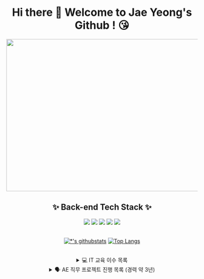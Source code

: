 <div align="center">

# Hi there 👋 Welcome to Jae Yeong's Github ! 😘


<img src =https://github.com/chujaeyeong/chujaeyeong/assets/123634960/506a885b-efc5-454f-a8c3-0cd67a375ea8 width="610" height="400" />


## ✨ Back-end Tech Stack ✨

   
   <img src="https://img.shields.io/badge/java-007396?style=for-the-badge&logo=java&logoColor=white"> 
   <img src="https://img.shields.io/badge/spring-6DB33F?style=for-the-badge&logo=spring&logoColor=white">
   <img src="https://img.shields.io/badge/springboot-6DB33F?style=for-the-badge&logo=springboot&logoColor=white">
   <img src="https://img.shields.io/badge/mysql-4479A1?style=for-the-badge&logo=mysql&logoColor=white"> 
   <img src="https://img.shields.io/badge/linux-FCC624?style=for-the-badge&logo=linux&logoColor=black"> 

<br>

<br>

[![*'s githubstats](https://github-readme-stats.vercel.app/api?username=chujaeyeong&show_icons=true&theme=dracula)](https://github.com/chujaeyeong)   [![Top Langs](https://github-readme-stats.vercel.app/api/top-langs/?username=chujaeyeong&layout=compact&theme=dracula)](https://github.com/chujaeyeong/github-readme-stats)

<br>


<details>

   <summary>💻 IT 교육 이수 목록 </summary>

      - [선문대학교] IoT기반 가상현실 콘텐츠개발 입문 (2017.06 ~ 2017.07)
         : Unity 엔진 활용 VR 콘텐츠 기획 및 개발 과정 학습  
      - [멀티캠퍼스] 백엔드 개발자 취업캠프 (Java) 9회차 (2023.01 ~ 2023.06)
         : Java, Spring Framework, RDB 활용 백엔드 개발 과정 학습


</details>

<details>
   
   <summary>🗣️ AE 직무 프로젝트 진행 목록 (경력 약 3년)</summary>

      - 국회방송 온라인 홍보 실무 담당 (2020. 01 ~ 2020. 12)
      - 한국동서발전 온라인 홍보 전략 AE (2020. 08 ~ 2020. 12)
      - 공공분야 온·오프라인 홍보 대행 비딩 제안서 작성, 경쟁PT 다수 참여 (2021.01 ~ 2022.05)
      - 운영 사업 전체 KPI 달성을 위한 전략 수립 (2022.01 ~ 2022.05)      
      - Logitech SNS 홍보 실무 총괄 및 프로젝트 중간관리, 협업사 핸들링 (2022. 08 ~ 2022. 10) 
   
</details>



</div>


